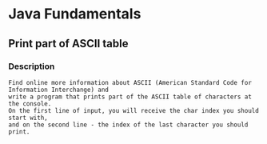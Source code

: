 # Java Fundamentals

## Print part of ASCII table

### Description

    Find online more information about ASCII (American Standard Code for Information Interchange) and 
    write a program that prints part of the ASCII table of characters at the console.
    On the first line of input, you will receive the char index you should start with, 
    and on the second line - the index of the last character you should print.